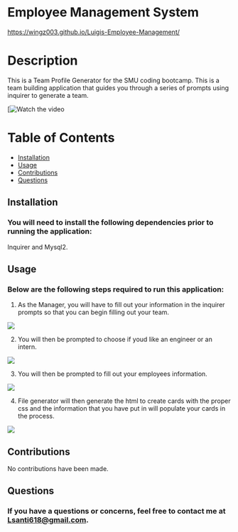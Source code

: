 # Employee Management System
https://wingz003.github.io/Luigis-Employee-Management/



# Description
This is a Team Profile Generator for the SMU coding bootcamp. This is a team building application that guides you through a series of prompts using inquirer to generate a team.

[![Watch the video](video/TeamBuilder.gif)



# Table of Contents
* [Installation](#installation)
* [Usage](#usage)
* [Contributions](#contributions)
* [Questions](#questions)



## Installation
### You will need to install the following dependencies prior to running the application:</br>

Inquirer and  Mysql2.

## Usage 
### Below are the following steps required to run this application:</br>

1. As the Manager, you will have to fill out your information in the inquirer prompts so that you can begin filling out your team.

![](img/Manager.png)

2. You will then be prompted to choose if youd like an engineer or an intern.

![](img/ChooseEmployee.png)

3. You will then be prompted to fill out your employees information.

![](img/Engineer.png)

4. File generator will then generate the html to create cards with the proper css and the information that you have put in will populate your   cards in the process.

![](img/TeamBuilder.png)

## Contributions</br>

No contributions have been made.




## Questions
### If you have a questions or concerns, feel free to contact me at Lsanti618@gmail.com.
